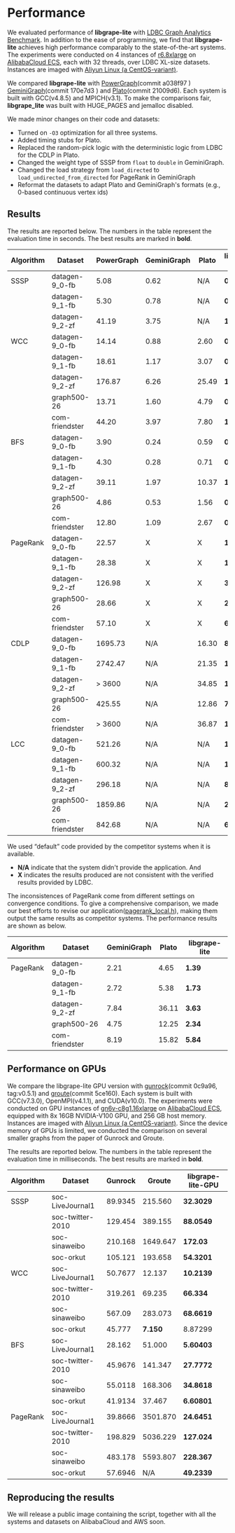 # Performance

We evaluated performance of **libgrape-lite** with [LDBC Graph Analytics Benchmark](http://graphalytics.org/). In addition to the ease of programming, we find that **libgrape-lite** achieves high performance comparably to the state-of-the-art systems. The experiments were conducted on 4 instances of [r6.8xlarge](https://www.alibabacloud.com/help/doc-detail/25378.htm#d12e563) on [AlibabaCloud ECS](https://www.alibabacloud.com/product/ecs), each with 32 threads, over LDBC XL-size datasets. Instances are imaged with [Aliyun Linux (a CentOS-variant)](https://www.alibabacloud.com/help/doc-detail/111881.htm).

We compared **libgrape-lite** with [PowerGraph](https://github.com/jegonzal/PowerGraph)(commit a038f97
) [GeminiGraph](https://github.com/thu-pacman/GeminiGraph)(commit 170e7d3
) and [Plato](https://github.com/Tencent/plato)(commit 21009d6). Each system is built with GCC(v4.8.5) and MPICH(v3.1). To make the comparisons fair, **libgrape_lite** was built with HUGE_PAGES and jemalloc disabled.

We made minor changes on their code and datasets:
- Turned on `-O3` optimization for all three systems.
- Added timing stubs for Plato.
- Replaced the random-pick logic with the deterministic logic from LDBC for the CDLP in Plato.
- Changed the weight type of SSSP from `float` to `double` in GeminiGraph.
- Changed the load strategy from `load_directed` to `load_undirected_from_directed` for PageRank in GeminiGraph
- Reformat the datasets to adapt Plato and GeminiGraph's formats (e.g., 0-based continuous vertex ids)

## Results
The results are reported below. The numbers in the table represent the evaluation time in seconds. 
The best results are marked in **bold**.

| Algorithm | Dataset        | PowerGraph | GeminiGraph | Plato | libgrape-lite |
|-----------|----------------|------------|-------------|-------|---------------|
| SSSP      | datagen-9_0-fb | 5.08       | 0.62        | N/A   | **0.42**      |
|           | datagen-9_1-fb | 5.30       | 0.78        | N/A   | **0.56**      |
|           | datagen-9_2-zf | 41.19      | 3.75        | N/A   | **1.48**      |
| WCC       | datagen-9_0-fb | 14.14      | 0.88        | 2.60  | **0.41**      |
|           | datagen-9_1-fb | 18.61      | 1.17        | 3.07  | **0.50**      |
|           | datagen-9_2-zf | 176.87     | 6.26        | 25.49 | **1.32**      |
|           | graph500-26    | 13.71      | 1.60        | 4.79  | **0.71**      |
|           | com-friendster | 44.20      | 3.97        | 7.80  | **1.97**      |
| BFS       | datagen-9_0-fb | 3.90       | 0.24        | 0.59  | **0.07**      |
|           | datagen-9_1-fb | 4.30       | 0.28        | 0.71  | **0.13**      |
|           | datagen-9_2-zf | 39.11      | 1.97        | 10.37 | **1.16**      |
|           | graph500-26    | 4.86       | 0.53        | 1.56  | **0.20**      |
|           | com-friendster | 12.80      | 1.09        | 2.67  | **0.74**      |
| PageRank  | datagen-9_0-fb | 22.57      | X           | X     | **1.40**      |
|           | datagen-9_1-fb | 28.38      | X           | X     | **1.73**      |
|           | datagen-9_2-zf | 126.98     | X           | X     | **3.83**      |
|           | graph500-26    | 28.66      | X           | X     | **2.42**      |
|           | com-friendster | 57.10      | X           | X     | **6.04**      |
| CDLP      | datagen-9_0-fb | 1695.73    | N/A         | 16.30 | **8.18**      |
|           | datagen-9_1-fb | 2742.47    | N/A         | 21.35 | **10.40**     |
|           | datagen-9_2-zf | > 3600     | N/A         | 34.85 | **19.48**     |
|           | graph500-26    | 425.55     | N/A         | 12.86 | **7.59**      |
|           | com-friendster | > 3600     | N/A         | 36.87 | **19.10**     |
| LCC       | datagen-9_0-fb | 521.26     | N/A         | N/A   | **14.51**     |
|           | datagen-9_1-fb | 600.32     | N/A         | N/A   | **18.35**     |
|           | datagen-9_2-zf | 296.18     | N/A         | N/A   | **8.98**      |
|           | graph500-26    | 1859.86    | N/A         | N/A   | **201.20**    |
|           | com-friendster | 842.68     | N/A         | N/A   | **61.44**     |


We used “default” code provided by the competitor systems when it is available. 
- **N/A** indicate that the system didn't provide the application. And
- **X**  indicates the results produced are not consistent with the verified results provided by LDBC.

The inconsistences of PageRank come from different settings on convergence conditions. 
To give a comprehensive comparison, we made our best efforts to revise our application([pagerank_local.h](examples/analytical_apps/pagerank/pagerank_local.h)), making them output the same results as competitor systems.
The performance results are shown as below. 

| Algorithm | Dataset        | GeminiGraph | Plato | libgrape-lite |
|-----------|----------------|-------------|-------|---------------|
| PageRank  | datagen-9_0-fb | 2.21        | 4.65  | **1.39**      |
|           | datagen-9_1-fb | 2.72        | 5.38  | **1.73**      |
|           | datagen-9_2-zf | 7.84        | 36.11 | **3.63**      |
|           | graph500-26    | 4.75        | 12.25 | **2.34**      |
|           | com-friendster | 8.19        | 15.82 | **5.84**      |

## Performance on GPUs
We compare the libgrape-lite GPU version with [gunrock](https://github.com/gunrock/gunrock)(commit 0c9a96, tag:v0.5.1) and [groute](https://github.com/groute/groute)(commit 5ce160).
Each system is built with GCC(v7.3.0), OpenMPI(v4.1.1), and CUDA(v10.0). 
The experiments were conducted on GPU instances of [gn6v-c8g1.16xlarge](https://www.alibabacloud.com/help/zh/doc-detail/25378.htm#gn6v) on [AlibabaCloud ECS](https://www.alibabacloud.com/product/ecs), 
equipped with 8x 16GB NVIDIA-V100 GPU, and 256 GB host memory.
Instances are imaged with [Aliyun Linux (a CentOS-variant)](https://www.alibabacloud.com/help/doc-detail/111881.htm).
Since the device memory of GPUs is limited, we conducted the comparison on several smaller graphs from the paper of Gunrock and Groute.

The results are reported below. The numbers in the table represent the evaluation time in milliseconds. 
The best results are marked in **bold**.

| Algorithm   | Dataset          | Gunrock   | Groute   | libgrape-lite-GPU |
|-------------|------------------|-----------|----------|-------------------|
| SSSP        | soc-LiveJournal1 |   89.9345 | 215.560  |        **32.3029**|
|             | soc-twitter-2010 |  129.454  | 389.155  |        **88.0549**|
|             | soc-sinaweibo    |  210.168  | 1649.647 |         **172.03**|
|             | soc-orkut        |  105.121  | 193.658  |        **54.3201**|
| WCC         | soc-LiveJournal1 |   50.7677 | 12.137   |        **10.2139**|
|             | soc-twitter-2010 |  319.261  | 69.235   |         **66.334**|
|             | soc-sinaweibo    |  567.09   | 283.073  |        **68.6619**|
|             | soc-orkut        |   45.777  | **7.150**|            8.87299|
| BFS         | soc-LiveJournal1 |   28.162  | 51.000   |        **5.60403**|
|             | soc-twitter-2010 |   45.9676 | 141.347  |        **27.7772**|
|             | soc-sinaweibo    |   55.0118 | 168.306  |        **34.8618**|
|             | soc-orkut        |   41.9134 | 37.467   |        **6.60801**|
| PageRank    | soc-LiveJournal1 |   39.8666 | 3501.870 |        **24.6451**|
|             | soc-twitter-2010 |  198.829  | 5036.229 |        **127.024**|
|             | soc-sinaweibo    |  483.178  | 5593.807 |        **228.367**|
|             | soc-orkut        |   57.6946 | N/A      |        **49.2339**|

## Reproducing the results

We will release a public image containing the script, together with all the systems and datasets on AlibabaCloud and AWS soon.
